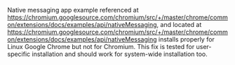  Native messaging app example referenced at https://chromium.googlesource.com/chromium/src/+/master/chrome/common/extensions/docs/examples/api/nativeMessaging, 
 and located at https://chromium.googlesource.com/chromium/src/+/master/chrome/common/extensions/docs/examples/api/nativeMessaging installs properly for Linux
 Google Chrome but not for Chromium.  This fix is tested for user-specific installation and should work for system-wide installation too.
